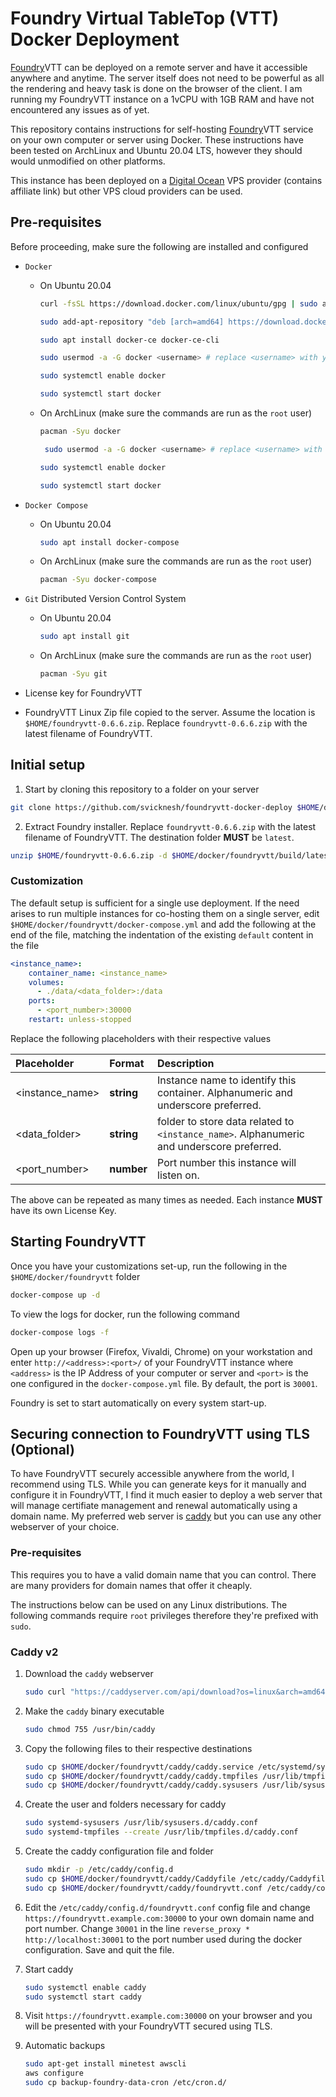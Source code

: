 # Foundry Virtual TableTop (VTT) Docker Deployment

[Foundry](https://foundryvtt.com)VTT can be deployed on a remote server and have it accessible anywhere and anytime. The server itself does not need to be powerful as all the rendering and heavy task is done on the browser of the client. I am running my FoundryVTT instance on a 1vCPU with 1GB RAM and have not encountered any issues as of yet.

This repository contains instructions for self-hosting [Foundry](https://foundryvtt.com)VTT service on your own computer or server using Docker. These instructions have been tested on ArchLinux and Ubuntu 20.04 LTS, however they should would unmodified on other platforms. 

This instance has been deployed on a [Digital Ocean](https://m.do.co/c/cd25d8b32728) VPS provider (contains affiliate link) but other VPS cloud providers can be used.

## Pre-requisites

Before proceeding, make sure the following are installed and configured 

- `Docker`
    - On Ubuntu 20.04
        ```bash
        curl -fsSL https://download.docker.com/linux/ubuntu/gpg | sudo apt-key add -

        sudo add-apt-repository "deb [arch=amd64] https://download.docker.com/linux/ubuntu $(lsb_release -cs) stable"

        sudo apt install docker-ce docker-ce-cli

        sudo usermod -a -G docker <username> # replace <username> with your own username. You need to logout and login again for changes to take effect

        sudo systemctl enable docker

        sudo systemctl start docker
        ```
    - On ArchLinux (make sure the commands are run as the `root` user)
        ```bash
        pacman -Syu docker

         sudo usermod -a -G docker <username> # replace <username> with your own username. You need to logout and login again for changes to take effect

        sudo systemctl enable docker

        sudo systemctl start docker
        ```

- `Docker Compose`
    - On Ubuntu 20.04
        ```bash
        sudo apt install docker-compose
        ```
    - On ArchLinux (make sure the commands are run as the `root` user)
        ```bash
        pacman -Syu docker-compose
        ```

- `Git` Distributed Version Control System
    - On Ubuntu 20.04
        ```bash
        sudo apt install git
        ```
    - On ArchLinux (make sure the commands are run as the `root` user)
        ```bash
        pacman -Syu git
        ```

- License key for FoundryVTT

- FoundryVTT Linux Zip file copied to the server. Assume the location is `$HOME/foundryvtt-0.6.6.zip`. Replace `foundryvtt-0.6.6.zip` with the latest filename of FoundryVTT.


## Initial setup

1. Start by cloning this repository to a folder on your server
```bash
git clone https://github.com/svicknesh/foundryvtt-docker-deploy $HOME/docker/foundryvtt
```

2. Extract Foundry installer. Replace `foundryvtt-0.6.6.zip` with the latest filename of FoundryVTT. The destination folder **MUST** be `latest`.
```bash
unzip $HOME/foundryvtt-0.6.6.zip -d $HOME/docker/foundryvtt/build/latest
```

### Customization

The default setup is sufficient for a single use deployment. If the need arises to run multiple instances for co-hosting them on a single server, edit `$HOME/docker/foundryvtt/docker-compose.yml` and add the following at the end of the file, matching the indentation of the existing `default` content in the file

```yaml
<instance_name>:
    container_name: <instance_name>
    volumes:
      - ./data/<data_folder>:/data 
    ports:
      - <port_number>:30000 
    restart: unless-stopped
```

Replace the following placeholders with their respective values

Placeholder | Format | Description 
:--- | :--- | :---
<instance_name> | **string** | Instance name to identify this container. Alphanumeric and underscore preferred.
<data_folder> | **string** | folder to store data related to `<instance_name>`. Alphanumeric and underscore preferred.
<port_number> | **number** | Port number this instance will listen on.

The above can be repeated as many times as needed. Each instance **MUST** have its own License Key.


## Starting FoundryVTT

Once you have your customizations set-up, run the following in the `$HOME/docker/foundryvtt` folder
```bash
docker-compose up -d
```

To view the logs for docker, run the following command
```bash
docker-compose logs -f
```

Open up your browser (Firefox, Vivaldi, Chrome) on your workstation and enter `http://<address>:<port>/` of your FoundryVTT instance where `<address>` is the IP Address of your computer or server and `<port>` is the one configured in the `docker-compose.yml` file. By default, the port is `30001`.

Foundry is set to start automatically on every system start-up.


## Securing connection to FoundryVTT using TLS (Optional)

To have FoundryVTT securely accessible anywhere from the world, I recommend using TLS. While you can generate keys for it manually and configure it in FoundryVTT, I find it much easier to deploy a web server that will manage certifiate management and renewal automatically using a domain name. My preferred web server is [caddy](https://caddyserver.com) but you can use any other webserver of your choice.

### Pre-requisites

This requires you to have a valid domain name that you can control. There are many providers for domain names that offer it cheaply.

The instructions below can be used on any Linux distributions. The following commands require `root` privileges therefore they're prefixed with `sudo`.


### Caddy v2

1. Download the `caddy` webserver
    ```bash
    sudo curl "https://caddyserver.com/api/download?os=linux&arch=amd64&idempotency=81212248794919" -o /usr/bin/caddy
    ```

2. Make the `caddy` binary executable
    ```bash
    sudo chmod 755 /usr/bin/caddy
    ```

3. Copy the following files to their respective destinations
    ```bash
    sudo cp $HOME/docker/foundryvtt/caddy/caddy.service /etc/systemd/system/caddy.service
    sudo cp $HOME/docker/foundryvtt/caddy/caddy.tmpfiles /usr/lib/tmpfiles.d/caddy.conf
    sudo cp $HOME/docker/foundryvtt/caddy/caddy.sysusers /usr/lib/sysusers.d/caddy.conf
    ```

4. Create the user and folders necessary for caddy
    ```bash
    sudo systemd-sysusers /usr/lib/sysusers.d/caddy.conf
    sudo systemd-tmpfiles --create /usr/lib/tmpfiles.d/caddy.conf 
    ```

5. Create the caddy configuration file and folder
    ```bash
    sudo mkdir -p /etc/caddy/config.d
    sudo cp $HOME/docker/foundryvtt/caddy/Caddyfile /etc/caddy/Caddyfile
    sudo cp $HOME/docker/foundryvtt/caddy/foundryvtt.conf /etc/caddy/config.d/foundryvtt.conf
    ```

6. Edit the `/etc/caddy/config.d/foundryvtt.conf` config file and change `https://foundryvtt.example.com:30000` to your own domain name and port number. Change `30001` in the line `reverse_proxy * http://localhost:30001` to the port number used during the docker configuration. Save and quit the file.

7. Start caddy
    ```bash
    sudo systemctl enable caddy
    sudo systemctl start caddy
    ```

8. Visit `https://foundryvtt.example.com:30000` on your browser and you will be presented with your FoundryVTT secured using TLS.

9. Automatic backups
    ```bash
    sudo apt-get install minetest awscli
    aws configure
    sudo cp backup-foundry-data-cron /etc/cron.d/
    ```
